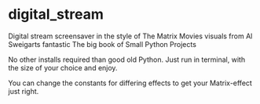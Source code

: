 # digital_stream
Digital stream screensaver in the style of The Matrix Movies visuals from Al Sweigarts fantastic The big book of Small Python Projects

No other installs required than good old Python.
Just run in terminal, with the size of your choice and enjoy.

You can change the constants for differing effects to get your Matrix-effect just right.
